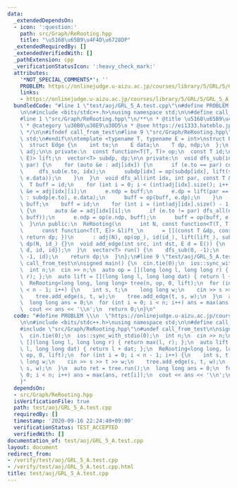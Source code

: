 ```yaml
---
data:
  _extendedDependsOn:
  - icon: ':question:'
    path: src/Graph/ReRooting.hpp
    title: "\u5168\u65B9\u4F4D\u6728DP"
  _extendedRequiredBy: []
  _extendedVerifiedWith: []
  _pathExtension: cpp
  _verificationStatusIcon: ':heavy_check_mark:'
  attributes:
    '*NOT_SPECIAL_COMMENTS*': ''
    PROBLEM: https://onlinejudge.u-aizu.ac.jp/courses/library/5/GRL/5/GRL_5_A
    links:
    - https://onlinejudge.u-aizu.ac.jp/courses/library/5/GRL/5/GRL_5_A
  bundledCode: "#line 1 \"test/aoj/GRL_5_A.test.cpp\"\n#define PROBLEM \\\n  \"https://onlinejudge.u-aizu.ac.jp/courses/library/5/GRL/5/GRL_5_A\"\
    \n\n#include <bits/stdc++.h>\nusing namespace std;\n\n#define call_from_test\n\
    #line 1 \"src/Graph/ReRooting.hpp\"\n/**\n * @title \u5168\u65B9\u4F4D\u6728DP\n\
    \ * @category \u30B0\u30E9\u30D5\n * @see https://ei1333.hateblo.jp/entry/2018/12/21/004022\n\
    \ */\n\n#ifndef call_from_test\n#line 9 \"src/Graph/ReRooting.hpp\"\nusing namespace\
    \ std;\n#endif\n\ntemplate <typename T, typename E = int>\nstruct ReRooting {\n\
    \  struct Edge {\n    int to;\n    E data;\n    T dp, ndp;\n  };\n  vector<vector<Edge>>\
    \ adj;\n\n private:\n  const function<T(T, T)> op;\n  const T id;\n  const function<T(T,\
    \ E)> lift;\n  vector<T> subdp, dp;\n\n private:\n  void dfs_sub(int idx, int\
    \ par) {\n    for (auto &e : adj[idx]) {\n      if (e.to == par) continue;\n \
    \     dfs_sub(e.to, idx);\n      subdp[idx] = op(subdp[idx], lift(subdp[e.to],\
    \ e.data));\n    }\n  }\n  void dfs_all(int idx, int par, const T &top) {\n  \
    \  T buff = id;\n    for (int i = 0; i < (int)adj[idx].size(); i++) {\n      auto\
    \ &e = adj[idx][i];\n      e.ndp = buff;\n      e.dp = lift(par == e.to ? top\
    \ : subdp[e.to], e.data);\n      buff = op(buff, e.dp);\n    }\n    dp[idx] =\
    \ buff;\n    buff = id;\n    for (int i = (int)adj[idx].size() - 1; i >= 0; i--)\
    \ {\n      auto &e = adj[idx][i];\n      if (e.to != par) dfs_all(e.to, idx, op(e.ndp,\
    \ buff));\n      e.ndp = op(e.ndp, buff);\n      buff = op(buff, e.dp);\n    }\n\
    \  }\n\n public:\n  ReRooting(\n      int N, const function<T(T, T)> &op_, T id_,\n\
    \      const function<T(T, E)> &lift_\n      = [](const T &dp, const E &dat) {\
    \ return dp; })\n      : adj(N), op(op_), id(id_), lift(lift_), subdp(N, id_),\
    \ dp(N, id_) {}\n  void add_edge(int src, int dst, E d = E()) {\n    adj[src].emplace_back((Edge){dst,\
    \ d, id, id});\n  }\n  vector<T> run() {\n    dfs_sub(0, -1);\n    dfs_all(0,\
    \ -1, id);\n    return dp;\n  }\n};\n#line 9 \"test/aoj/GRL_5_A.test.cpp\"\n#undef\
    \ call_from_test\n\nsigned main() {\n  cin.tie(0);\n  ios::sync_with_stdio(0);\n\
    \  int n;\n  cin >> n;\n  auto op = [](long long l, long long r) { return max(l,\
    \ r); };\n  auto lift = [](long long l, long long dat) { return l + dat; };\n\
    \  ReRooting<long long, long long> tree(n, op, 0, lift);\n  for (int i = 0; i\
    \ < n - 1; i++) {\n    int s, t;\n    long long w;\n    cin >> s >> t >> w;\n\
    \    tree.add_edge(s, t, w);\n    tree.add_edge(t, s, w);\n  }\n  auto ret = tree.run();\n\
    \  long long ans = 0;\n  for (int i = 0; i < n; i++) ans = max(ans, ret[i]);\n\
    \  cout << ans << '\\n';\n  return 0;\n}\n"
  code: "#define PROBLEM \\\n  \"https://onlinejudge.u-aizu.ac.jp/courses/library/5/GRL/5/GRL_5_A\"\
    \n\n#include <bits/stdc++.h>\nusing namespace std;\n\n#define call_from_test\n\
    #include \"src/Graph/ReRooting.hpp\"\n#undef call_from_test\n\nsigned main() {\n\
    \  cin.tie(0);\n  ios::sync_with_stdio(0);\n  int n;\n  cin >> n;\n  auto op =\
    \ [](long long l, long long r) { return max(l, r); };\n  auto lift = [](long long\
    \ l, long long dat) { return l + dat; };\n  ReRooting<long long, long long> tree(n,\
    \ op, 0, lift);\n  for (int i = 0; i < n - 1; i++) {\n    int s, t;\n    long\
    \ long w;\n    cin >> s >> t >> w;\n    tree.add_edge(s, t, w);\n    tree.add_edge(t,\
    \ s, w);\n  }\n  auto ret = tree.run();\n  long long ans = 0;\n  for (int i =\
    \ 0; i < n; i++) ans = max(ans, ret[i]);\n  cout << ans << '\\n';\n  return 0;\n\
    }"
  dependsOn:
  - src/Graph/ReRooting.hpp
  isVerificationFile: true
  path: test/aoj/GRL_5_A.test.cpp
  requiredBy: []
  timestamp: '2020-09-16 22:24:40+09:00'
  verificationStatus: TEST_ACCEPTED
  verifiedWith: []
documentation_of: test/aoj/GRL_5_A.test.cpp
layout: document
redirect_from:
- /verify/test/aoj/GRL_5_A.test.cpp
- /verify/test/aoj/GRL_5_A.test.cpp.html
title: test/aoj/GRL_5_A.test.cpp
---
```

